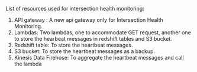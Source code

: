 List of resources used for intersection health monitoring:

1. API gateway : A new api gateway only for Intersection Health Monitoring.
2. Lambdas: Two lambdas, one to accommodate GET request, another one to store the hearbeat messages in redshift tables and S3 bucket.
3. Redshift table: To store the heartbeat messages.
4. S3 bucket: To store the heartbeat messages as a backup.
5. Kinesis Data Firehose: To aggregate the heartbeat messages and call the lambda
